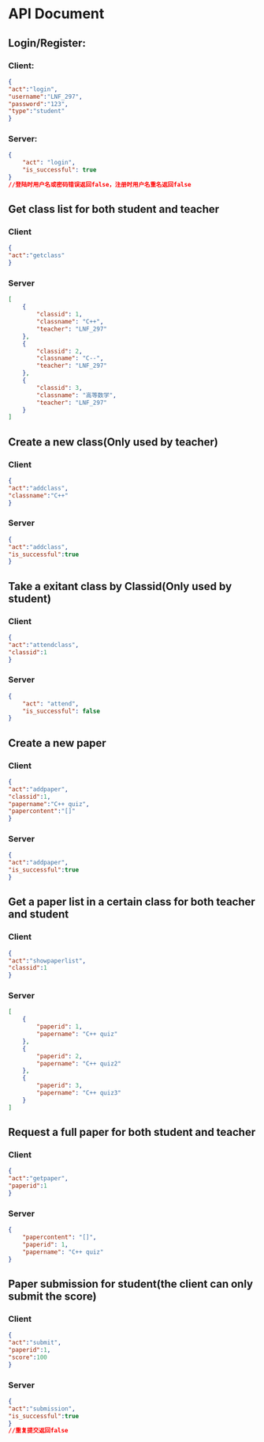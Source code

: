 # API Document
## Login/Register:  
### Client:
```json
{
"act":"login",
"username":"LNF_297",
"password":"123",
"type":"student"
}
```
### Server:
```json
{
    "act": "login",
    "is_successful": true
}
//登陆时用户名或密码错误返回false，注册时用户名重名返回false
```
## Get class list for both student and teacher  
### Client  
```json
{
"act":"getclass"
}
```
### Server   
```json
[
    {
        "classid": 1,
        "classname": "C++",
        "teacher": "LNF_297"
    },
    {
        "classid": 2,
        "classname": "C--",
        "teacher": "LNF_297"
    },
    {
        "classid": 3,
        "classname": "高等数学",
        "teacher": "LNF_297"
    }
]
```
## Create a new class(Only used by teacher)    
### Client    
```json
{
"act":"addclass",
"classname":"C++"
}
```
### Server   
```json
{
"act":"addclass",
"is_successful":true
}
```
## Take a exitant class by Classid(Only used by student)    
### Client    
```json
{
"act":"attendclass",
"classid":1
}
```
### Server     
```json
{
    "act": "attend",
    "is_successful": false
}
```
## Create a new paper    
### Client    
```json
{
"act":"addpaper",
"classid":1,
"papername":"C++ quiz",
"papercontent":"[]"
}
```
### Server    
```json
{
"act":"addpaper",
"is_successful":true
}
```

## Get a paper list in a certain class for both teacher and student    
### Client
```json
{
"act":"showpaperlist",
"classid":1
}
```
### Server    
```json
[
    {
        "paperid": 1,
        "papername": "C++ quiz"
    },
    {
        "paperid": 2,
        "papername": "C++ quiz2"
    },
    {
        "paperid": 3,
        "papername": "C++ quiz3"
    }
]

```
## Request a full paper for both student and teacher   
### Client    
```json
{
"act":"getpaper",
"paperid":1
}
```
### Server   
```json
{
    "papercontent": "[]",
    "paperid": 1,
    "papername": "C++ quiz"
}
```
## Paper submission for student(the client can only submit the score)     
### Client    
```json
{
"act":"submit",
"paperid":1,
"score":100
}
```
### Server
```json
{
"act":"submission",
"is_successful":true
}
//重复提交返回false
```